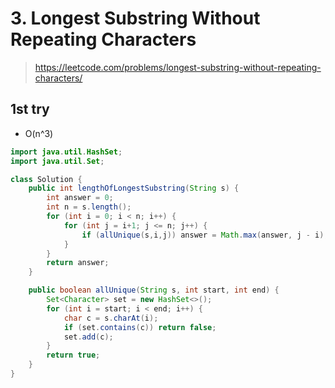 # 3. Longest Substring Without Repeating Characters
> https://leetcode.com/problems/longest-substring-without-repeating-characters/

## 1st try
- O(n^3)
```java
import java.util.HashSet;
import java.util.Set;

class Solution {
    public int lengthOfLongestSubstring(String s) {
        int answer = 0;
        int n = s.length();
        for (int i = 0; i < n; i++) {
            for (int j = i+1; j <= n; j++) {
                if (allUnique(s,i,j)) answer = Math.max(answer, j - i);
            }
        }
        return answer;
    }

    public boolean allUnique(String s, int start, int end) {
        Set<Character> set = new HashSet<>();
        for (int i = start; i < end; i++) {
            char c = s.charAt(i);
            if (set.contains(c)) return false;
            set.add(c);
        }
        return true;
    }
}
```